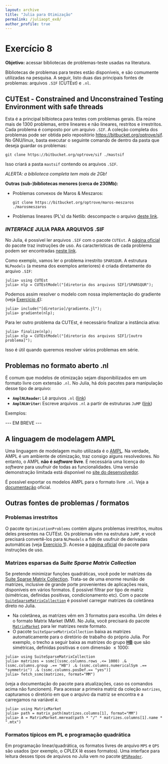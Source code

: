```yaml
---
layout: archive
title: "Julia para Otimização"
permalink: /juliaopt_ex8/
author_profile: true
---
```


# Exercício 8

**Objetivo:** acessar bibliotecas de problemas-teste usadas na literatura.

Bibliotecas de problemas para testes estão disponíveis, e são comumente utilizadas na pesquisa. A seguir, listo duas das principais fontes de problemas: arquivos `.SIF` (CUTEst) e `.nl`.

## CUTEst - Constrained and Unconstrained Testing Environment with safe threads

Esta é a principal bilbioteca para testes com problemas gerais. Ela reúne mais de 1300 problemas, entre lineares e não lineares, restritos e irrestritos. Cada problema é composto por um arquivo `.SIF`. A coleção completa dos problemas pode ser obtida pelo repositório https://bitbucket.org/optrove/sif. No GNU/linux, basta executar o seguinte comando de dentro da pasta que deseja guardar os problemas:

~~~
git clone https://bitbucket.org/optrove/sif ./mastsif
~~~

Isso criará a pasta `mastsif` contendo os arquivos `.SIF`.

*ALERTA: a biblioteca completa tem mais de 2Gb!*

**Outras (sub-)bibliotecas menores (cerca de 230Mb):**

- Problemas convexos de Maros & Meszaros:
  ~~~
  git clone https://bitbucket.org/optrove/maros-meszaros ./marosmeszaros
  ~~~
- Problemas lineares (PL's) da Netlib: descompacte o arquivo [deste link](ftp://ftp.numerical.rl.ac.uk/pub/cutest/netlib.tar.gz).

### *INTERFACE* JULIA PARA ARQUIVOS .SIF

No Julia, é possível ler arquivos `.SIF` com o pacote `CUTEst`. A [página oficial](https://github.com/JuliaSmoothOptimizers/CUTEst.jl) do pacote traz instruções de uso. As características de cada problema podem ser encontradas [neste link](http://www.cuter.rl.ac.uk/Problems/mastsif.shtml).

Como exemplo, vamos ler o problema irrestrito `SPARSQUR`. A estrutura `NLPmodels` (a mesma dos exemplos anteriores) é criada diretamente do arquivo `.SIF`:

~~~
julia> using CUTEst
julia> nlp = CUTEstModel("[diretorio dos arquivos SIF]/SPARSQUR");
~~~

Podemos assim resolver o modelo com nossa implementação do gradiente (veja [Exercício 4](/juliaopt_ex4/)):

~~~
julia> include("[diretorio]/gradiente.jl");
julia> gradiente(nlp);
~~~

Para ler outro problema da CUTEst, é necessário finalizar a instância ativa:

~~~
julia> finalize(nlp);
julia> nlp = CUTEstModel("[diretorio dos arquivos SIF]/[outro problema]");
~~~

Isso é útil quando queremos resolver vários problemas em série.

## Problemas no formato aberto .nl

É comum que modelos de otimização sejam disponibilizados em um formato livre com extensão `.nl`. No Julia, há dois pacotes para manipulação desse tipo de arquivo:
- **`AmplNLReader`:** Lê arquivos `.nl` ([link](https://github.com/JuliaSmoothOptimizers/AmplNLReader.jl))
- **`AmplNLWriter`:** Escreve arquivos `.nl` a partir de estruturas `JuMP` ([link](https://github.com/jump-dev/AmplNLWriter.jl))

Exemplos:

--- EM BREVE ---

## A linguagem de modelagem AMPL

Uma linguagem de modelagem muito utilizada é o [AMPL](https://ampl.com/). Na verdade, AMPL é um ambiente de otimização, traz consigo alguns resolvedores. No entanto, o AMPL **não é *software* livre**. É necessária uma licença do *software* para usufruir de todas as funcionalidades. Uma versão demonstração limitada está disponível no [site do desenvolvedor](https://ampl.com/).

É possível exportar os modelos AMPL para o formato livre `.nl`. Veja a [documentação](https://ampl.com/resources/the-ampl-book/chapter-downloads/) oficial.

## Outras fontes de problemas / formatos

### Problemas irrestritos

O pacote `OptimizationProblems` contém alguns problemas irrestritos, muitos deles presentes na CUTEst. Os problemas vêm na estrutura `JuMP`, e você precisará convertê-los para `NLPmodels` a fim de usufruir de derivadas automáticas (veja [Exercício 1](/juliaopt_ex1)). Acesse a [página oficial](https://github.com/JuliaSmoothOptimizers/OptimizationProblems.jl) do pacote para instruções de uso.

### Matrizes esparsas da *Suite Sparse Matrix Collection*

Se pretende minimizar funções quadráticas, você pode ler matrizes da [Suite Sparse Matrix Collection](https://sparse.tamu.edu/). Trata-se de uma enorme reunião de matrizes, inclusive de grande porte provenientes de aplicações reais, disponíveis em vários formatos. É possível filtrar por tipo de matriz (simétricas, definidas positivas, condicionamento etc). Com o pacote [`SuiteSparseMatrixCollection`](https://github.com/JuliaSmoothOptimizers/SuiteSparseMatrixCollection.jl) é possível carregar matrizes da coletânea direto no Julia.
   - Na coletânea, as matrizes vêm em 3 formatos para escolha. Um deles é o formato Matrix Market (MM). No Julia, você precisará do pacote [`MatrixMarket`](https://github.com/JuliaSparse/MatrixMarket.jl) para ler matrizes neste formato.
   - O pacote `SuiteSparseMatrixCollection` baixa as matrizes automaticamente para o diretório de trabalho do próprio Julia. Por exemplo, o trecho a seguir baixa as matrizes do grupo [**HB**](https://sparse.tamu.edu/HB) que são simétricas, definidas positivas e com dimensão $\leq 1000$:
   ~~~
   julia> using SuiteSparseMatrixCollection
   julia> matrizes = ssmc[(ssmc.columns.rows .<= 1000) .& (ssmc.columns.group .== "HB") .& (ssmc.columns.numericalSym .== "symmetric") .& (ssmc.columns.posDef.== "yes")]
   julia> fetch_ssmc(matrizes, format="MM")
   ~~~
   (veja a documentação do pacote para atualizações, caso os comandos acima não funcionem). Para acessar a primeira matriz da coleção `matrizes`, capturamos o diretório em que o arquivo da matriz se encontra e a carregamos na variável `A`:
   ~~~
   julia> using MatrixMarket
   julia> path = matrix_path(matrizes.columns[1], format="MM")
   julia> A = MatrixMarket.mmread(path * "/" * matrizes.columns[1].name * ".mtx")
   ~~~

### Formatos típicos em PL e programação quadrática

Em programação linear/quadrática, os formatos livres de arquivo `MPS` e `QPS` são usados (por exemplo, o CPLEX lê esses formatos). Uma interface para leitura desses tipos de arquivos no Julia vem no pacote [`QPSReader`](https://github.com/JuliaSmoothOptimizers/QPSReader.jl).
